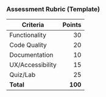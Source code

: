 ### Assessment Rubric (Template)
| Criteria | Points |
| --- | ---: |
| Functionality | 30 |
| Code Quality | 20 |
| Documentation | 10 |
| UX/Accessibility | 15 |
| Quiz/Lab | 25 |
| **Total** | **100** |
